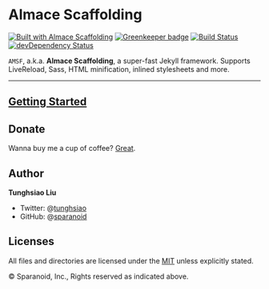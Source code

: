 # Almace Scaffolding

[![Built with Almace Scaffolding](https://d349cztnlupsuf.cloudfront.net/amsf-badge.svg)](https://sparanoid.com/lab/amsf/)
[![Greenkeeper badge](https://badges.greenkeeper.io/sparanoid/almace-scaffolding.svg)](https://greenkeeper.io/)
[![Build Status](https://travis-ci.org/sparanoid/almace-scaffolding.svg)](https://travis-ci.org/sparanoid/almace-scaffolding)
[![devDependency Status](https://david-dm.org/sparanoid/almace-scaffolding/dev-status.svg)](https://david-dm.org/sparanoid/almace-scaffolding#info=devDependencies)

`AMSF`, a.k.a. **Almace Scaffolding**, a super-fast Jekyll framework. Supports LiveReload, Sass, HTML minification, inlined stylesheets and more.

-----

## [Getting Started](https://sparanoid.com/lab/amsf/getting-started.html)

## Donate

Wanna buy me a cup of coffee? [Great](https://sparanoid.com/donate/).

## Author

**Tunghsiao Liu**

- Twitter: @[tunghsiao](https://twitter.com/tunghsiao)
- GitHub: @[sparanoid](https://github.com/sparanoid)

## Licenses

All files and directories are licensed under the [MIT](https://opensource.org/licenses/mit-license.php) unless explicitly stated.

© Sparanoid, Inc., Rights reserved as indicated above.
